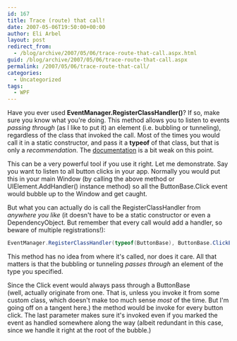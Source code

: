 ```yaml
---
id: 167
title: Trace (route) that call!
date: 2007-05-06T19:50:00+00:00
author: Eli Arbel
layout: post
redirect_from:
  - /blog/archive/2007/05/06/trace-route-that-call.aspx.html
guid: /blog/archive/2007/05/06/trace-route-that-call.aspx
permalink: /2007/05/06/trace-route-that-call/
categories:
  - Uncategorized
tags:
  - WPF
---
```

Have you ever used **EventManager.RegisterClassHandler()**? If so, make sure you know what you're doing. This method allows you to listen to events _passing&nbsp;through_ (as I like to put it) an element (i.e.&nbsp;bubbling or tunneling), regardless of the class that invoked the call. Most of the times you would call it in a static constructor, and pass it a **typeof** of that class, but that is only a _recommendation_. The [documentation](http://msdn2.microsoft.com/en-us/library/ms747183.aspx) is a bit weak on this point.

This can be a very powerful tool if you use it right. Let me demonstrate. Say you want to listen to all button clicks in your app. Normally you would put this in your main Window (by calling the above method or UIElement.AddHandler() instance method) so all the ButtonBase.Click event would bubble up to the Window and get caught.

But what you can actually do is call the RegisterClassHandler from _anywhere you like_ (it doesn't have to be a static constructor or even&nbsp;a DependencyObject. But remember that every call would add a handler, so beware of multiple registrations!):
  
```csharp
EventManager.RegisterClassHandler(typeof(ButtonBase), ButtonBase.ClickEvent, new RoutedEventHandler(SomeMethod), true);
```

This method has no idea from where it's called, nor does it care. All that matters is that the bubbling or tunneling _passes through_ an element of the type you specified.

Since the Click event would always pass through a ButtonBase (well,&nbsp;actually originate from one.&nbsp;That is, unless you invoke it from some custom class, which doesn't make too much sense _most_ of the time. But I'm going off on a tangent here.) the method would be invoke for every button click. The last parameter makes sure it's invoked even if you marked the event as&nbsp;handled somewhere along the way (albeit redundant in this case, since we handle it right at the root of the bubble.)
